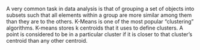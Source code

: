 A very common task in data analysis is that of grouping a set of objects into subsets such that all elements within a group are more similar among them than they are to the others. K-Means is one of the most popular “clustering” algorithms. K-means stores k centroids that it uses to define clusters. A point is considered to be in a particular cluster if it is closer to that cluster’s centroid than any other centroid.

